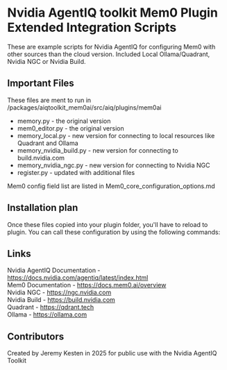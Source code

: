 # Nvidia AgentIQ toolkit Mem0 Plugin Extended Integration Scripts

These are example scripts for Nvidia AgentIQ for configuring Mem0 with other sources than the cloud version. Included Local Ollama/Quadrant, Nvidia NGC or Nvidia Build.

## Important Files

These files are ment to run in <aiq folder>/packages/aiqtoolkit_mem0ai/src/aiq/plugins/mem0ai

* memory.py - the original version
* mem0_editor.py - the original version
* memory_local.py - new version for connecting to local resources like Quadrant and Ollama
* memory_nvidia_build.py - new version for connecting to build.nvidia.com
* memory_nvidia_ngc.py - new version for connecting to Nvidia NGC
* register.py - updated with additional files

Mem0 config field list are listed in Mem0_core_configuration_options.md

## Installation plan

Once these files copied into your plugin folder, you'll have to reload to plugin. You can call these configuration by using the following commands:

## Links

Nvidia AgentIQ Documentation - https://docs.nvidia.com/agentiq/latest/index.html  
Mem0 Documentation - https://docs.mem0.ai/overview  
Nvidia NGC - https://ngc.nvidia.com  
Nvidia Build - https://build.nvidia.com  
Quadrant - https://qdrant.tech  
Ollama - https://ollama.com  

## Contributors

Created by Jeremy Kesten in 2025 for public use with the Nvidia AgentIQ Toolkit
